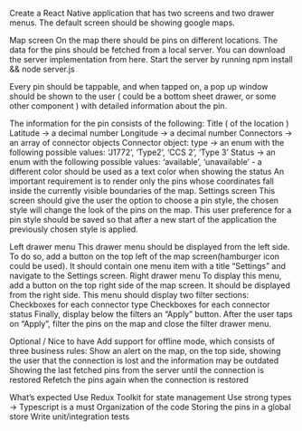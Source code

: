 Create a React Native application that has two screens and two drawer menus.
The default screen should be showing google maps.

Map screen
On the map there should be pins on different locations. The data for the pins should be fetched from a local server. You can download the server implementation from here.
Start the server by running npm install && node server.js


Every pin should be tappable, and when tapped on, a pop up window should be shown to the user ( could be a bottom sheet drawer, or some other component ) with detailed information about the pin.

The information for the pin consists of the following:
Title ( of the location )
Latitude -> a decimal number
Longitude -> a decimal number
Connectors -> an array of connector objects
Connector object: 
type -> an enum with the following possible values: ‘J1772’, ‘Type2’, ‘CCS 2’, ‘Type 3’
Status -> an enum with the following possible values: ‘available’, ‘unavailable’ - a different color should be used as a text color when showing the status
An important requirement is to render only the pins whose coordinates fall inside the currently visible boundaries of the map.
Settings screen
This screen should give the user the option to choose a pin style, the chosen style will change the look of the pins on the map. This user preference for a pin style should be saved so that after a new start of the application the previously chosen style is applied.

Left drawer menu
This drawer menu should be displayed from the left side. To do so, add a button on the top left of the map screen(hamburger icon could be used).
It should contain one menu item with a title “Settings” and navigate to the Settings screen.
Right drawer menu
To display this menu, add a button on the top right side of the map screen. It should be displayed from the right side.
This menu should display two filter sections: 
Checkboxes for each connector type
Checkboxes for each connector status
Finally, display below the filters an “Apply” button. After the user taps on “Apply”, filter the pins on the map and close the filter drawer menu.

Optional / Nice to have
Add support for offline mode, which consists of three business rules:
Show an alert on the map, on the top side, showing the user that the connection is lost and the information may be outdated
Showing the last fetched pins from the server until the connection is restored
Refetch the pins again when the connection is restored

What’s expected
Use Redux Toolkit for state management
Use strong types -> Typescript is a must
Organization of the code
Storing the pins in a global store
Write unit/integration tests
